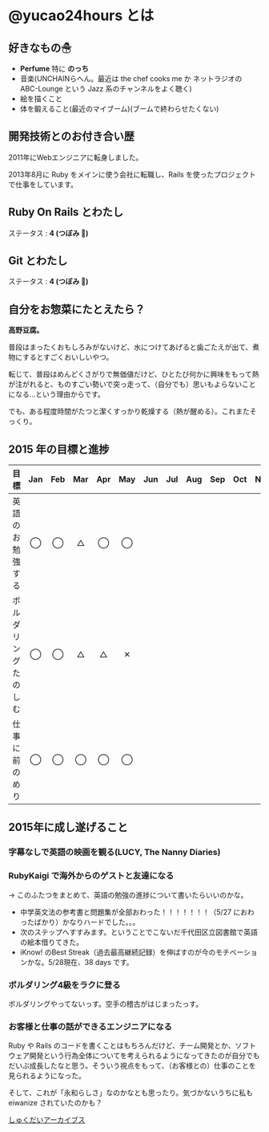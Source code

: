 # @yucao24hours とは
## 好きなもの☃
* **Perfume** 特に **のっち**
* 音楽(UNCHAINらへん。最近は the chef cooks me か ネットラジオの ABC-Lounge という Jazz 系のチャンネルをよく聴く)
* 絵を描くこと
* 体を鍛えること(最近のマイブーム)(ブームで終わらせたくない)

## 開発技術とのお付き合い歴
2011年にWebエンジニアに転身しました。

2013年8月に Ruby をメインに使う会社に転職し、Rails を使ったプロジェクトで仕事をしています。

## Ruby On Rails とわたし
ステータス : **4 (つぼみ :tulip:)**

## Git とわたし
ステータス : **4 (つぼみ :tulip:)**

## 自分をお惣菜にたとえたら？

__高野豆腐。__

普段はまったくおもしろみがないけど、水につけてあげると歯ごたえが出て、煮物にするとすごくおいしいやつ。

転じて、普段はめんどくさがりで無価値だけど、ひとたび何かに興味をもって熱が注がれると、ものすごい勢いで突っ走って、（自分でも）思いもよらないことになる...という理由からです。

でも、ある程度時間がたつと潔くすっかり乾燥する（熱が醒める）。これまたそっくり。


## 2015 年の目標と進捗
| 目標                       | Jan   | Feb   | Mar   | Apr   | May   | Jun   | Jul   | Aug   | Sep   | Oct   | Nov   | Dec   |
| :------------------------- | :---: | :---: | :---: | :---: | :---: | :---: | :---: | :---: | :---: | :---: | :---: | :---: |
| 英語のお勉強する           | ◯     | ◯     | △     | ◯     | ◯     |
| ボルダリングたのしむ       | ◯     | ◯     | △     | △     | ✕     |
| 仕事に前のめり             | ◯     | ◯     | ◯     | ◯     | ◯     |

## 2015年に成し遂げること
### 字幕なしで英語の映画を観る(LUCY, The Nanny Diaries)
### RubyKaigi で海外からのゲストと友達になる

-> このふたつをまとめて、英語の勉強の進捗について書いたらいいのかな。

- 中学英文法の参考書と問題集が全部おわった！！！！！！！（5/27 におわったばかり）かなりハードでした。。。
- 次のステップへすすみます。ということでこないだ千代田区立図書館で英語の絵本借りてきた。
- iKnow! のBest Streak（過去最高継続記録）を伸ばすのが今のモチベーションかな。5/28現在、38 days です。

### ボルダリング4級をラクに登る
ボルダリングやってないっす。空手の稽古がはじまったっす。

### お客様と仕事の話ができるエンジニアになる
Ruby や Rails のコードを書くことはもちろんだけど、チーム開発とか、ソフトウェア開発という行為全体についてを考えられるようになってきたのが自分でもだいぶ成長したなと思う。そういう視点をもって、（お客様との）仕事のことを見られるようになった。

そして、これが「永和らしさ」なのかなとも思ったり。気づかないうちに私も eiwanize されていたのかも？

[しゅくだいアーカイブス](https://gist.github.com/yucao24hours/9353b1a818a1c94d71ff)
